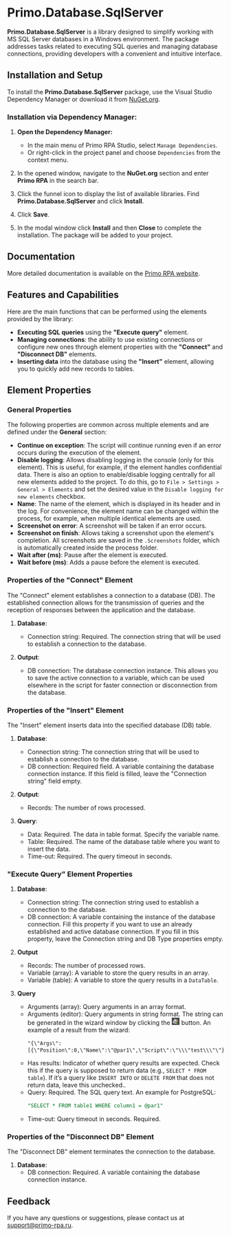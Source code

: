 # Primo.Database.SqlServer

**Primo.Database.SqlServer** is a library designed to simplify working with MS SQL Server databases in a Windows environment. The package addresses tasks related to executing SQL queries and managing database connections, providing developers with a convenient and intuitive interface.

## Installation and Setup

To install the **Primo.Database.SqlServer** package, use the Visual Studio Dependency Manager or download it from [NuGet.org](https://www.nuget.org/).

### Installation via Dependency Manager:

1. **Open the Dependency Manager:**
   - In the main menu of Primo RPA Studio, select `Manage Dependencies`.
   - Or right-click in the project panel and choose `Dependencies` from the context menu.

2. In the opened window, navigate to the **NuGet.org** section and enter **Primo RPA** in the search bar.

3. Click the funnel icon to display the list of available libraries. Find **Primo.Database.SqlServer** and click **Install**.

4. Click **Save**.

5. In the modal window click **Install** and then **Close** to complete the installation. The package will be added to your project.

## Documentation

More detailed documentation is available on the [Primo RPA website](https://docs.primo-rpa.com).

## Features and Capabilities

Here are the main functions that can be performed using the elements provided by the library:

- **Executing SQL queries** using the **"Execute query"** element.
- **Managing connections**: the ability to use existing connections or configure new ones through element properties with the **"Connect"** and **"Disconnect DB"** elements.
- **Inserting data** into the database using the **"Insert"** element, allowing you to quickly add new records to tables.

## Element Properties

### General Properties
The following properties are common across multiple elements and are defined under the **General** section:

- **Continue on exception**: The script will continue running even if an error occurs during the execution of the element.
- **Disable logging**: Allows disabling logging in the console (only for this element). This is useful, for example, if the element handles confidential data. There is also an option to enable/disable logging centrally for all new elements added to the project. To do this, go to `File > Settings > General > Elements` and set the desired value in the `Disable logging for new elements` checkbox.
- **Name**: The name of the element, which is displayed in its header and in the log. For convenience, the element name can be changed within the process, for example, when multiple identical elements are used.
- **Screenshot on error**: A screenshot will be taken if an error occurs.
- **Screenshot on finish**: Allows taking a screenshot upon the element's completion. All screenshots are saved in the `.Screenshots` folder, which is automatically created inside the process folder.
- **Wait after (ms)**: Pause after the element is executed.
- **Wait before (ms)**: Adds a pause before the element is executed.

### Properties of the "Connect" Element

The "Connect" element establishes a connection to a database (DB). The established connection allows for the transmission of queries and the reception of responses between the application and the database.

1. **Database**:
   - Connection string: Required. The connection string that will be used to establish a connection to the database.

2. **Output**:
   - DB connection: The database connection instance. This allows you to save the active connection to a variable, which can be used elsewhere in the script for faster connection or disconnection from the database.

### Properties of the "Insert" Element

The "Insert" element inserts data into the specified database (DB) table.

1. **Database**:
   - Connection string: The connection string that will be used to establish a connection to the database.
   - DB connection: Required field. A variable containing the database connection instance. If this field is filled, leave the "Connection string" field empty.

2. **Output**:
   - Records: The number of rows processed.

3. **Query**:
   - Data: Required. The data in table format. Specify the variable name.
   - Table: Required. The name of the database table where you want to insert the data.
   - Time-out: Required. The query timeout in seconds.

### "Execute Query" Element Properties

1. **Database**:
   - Connection string: The connection string used to establish a connection to the database. 
   - DB connection: A variable containing the instance of the database connection. Fill this property if you want to use an already established and active database connection. If you fill in this property, leave the Connection string and DB Type properties empty.

2. **Output**
   - Records: The number of processed rows.
   - Variable (array): A variable to store the query results in an array.
   - Variable (table): A variable to store the query results in a `DataTable`.

3. **Query**
   - Arguments (array): Query arguments in an array format.
   - Arguments (editor): Query arguments in string format. The string can be generated in the wizard window by clicking the ![alt text](image-1.png) button. An example of a result from the wizard:
      ```plaintext
      "{\"Args\":[{\"Position\":0,\"Name\":\"@par1\",\"Script\":\"\\\"test\\\"\"}]}"
      ```
   - Has results: Indicator of whether query results are expected. Check this if the query is supposed to return data (e.g., `SELECT * FROM table`). If it’s a query like `INSERT INTO` or `DELETE FROM` that does not return data, leave this unchecked..
   - Query: Required. The SQL query text. An example for PostgreSQL:
      ```sql
      "SELECT * FROM table1 WHERE column1 = @par1"
      ```
   - Time-out: Query timeout in seconds. Required.

### Properties of the "Disconnect DB" Element

The "Disconnect DB" element terminates the connection to the database.

1. **Database**:
   - DB connection: Required. A variable containing the database connection instance.

## Feedback

If you have any questions or suggestions, please contact us at [support@primo-rpa.ru](mailto:support@primo-rpa.ru).
